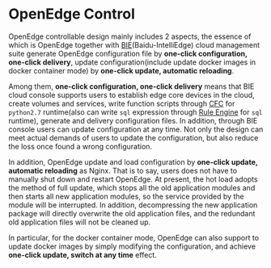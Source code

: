 # OpenEdge Control

OpenEdge controllable design mainly includes 2 aspects, the essence of which is OpenEdge together with [BIE](https://cloud.baidu.com/product/bie.html)(Baidu-IntelliEdge) cloud management suite generate OpenEdge configuration file by **one-click configuration, one-click delivery**, update configuration(include update docker images in docker container mode) by **one-click update, automatic reloading**.

Among them, **one-click configuration, one-click delivery** means that BIE cloud console supports users to establish edge core devices in the cloud, create volumes and services, write function scripts through [CFC](https://cloud.baidu.com/product/cfc.html) for `python2.7` runtime(also can write `sql` expression through [Rule Engine](https://cloud.baidu.com/product/re.html) for `sql` runtime), generate and delivery configuration files. In addition, through BIE console users can update configuration at any time. Not only the design can meet actual demands of users to update the configuration, but also  reduce the loss once found a wrong configuration.

In addition, OpenEdge update and load configuration by **one-click update, automatic reloading** as Nginx. That is to say, users does not have to manually shut down and restart OpenEdge. At present, the hot load adopts the method of full update, which stops all the old application modules and then starts all new application modules, so the service provided by the module will be interrupted. In addition, decompressing the new application package will directly overwrite the old application files, and the redundant old application files will not be cleaned up.

In particular, for the docker container mode, OpenEdge can also support to update docker images by simply modifying the configuration, and achieve **one-click update, switch at any time** effect.